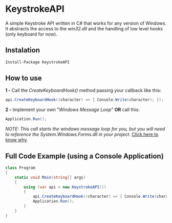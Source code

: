 # KeystrokeAPI
A simple Keystroke API written in C# that works for any version of Windows. It abstracts the access to the *win32.dll* and the handling of low level hooks (only keyboard for now). 

## Instalation
```sh
Install-Package KeystrokeAPI
```
## How to use

**1 -** Call the *CreateKeyboardHook()* method passing your callback like this:

```c#
api.CreateKeyboardHook((character) => { Console.Write(character); });
```
**2 -** Implement your own "*Windows Message Loop*" **OR** call this:
```c#
Application.Run();
```
*NOTE: This call starts the windows message loop for you, but you will need to reference the System.Windows.Forms.dll in your project*. [Click here to know why].


## Full Code Example (using a Console Application) 
```c#
class Program
{
    static void Main(string[] args)
    {
        using (var api = new KeystrokeAPI())
        {
            api.CreateKeyboardHook((character) => { Console.Write(character); });
            Application.Run();
        }
    }
}
```

   [Click here to know why]: <http://stackoverflow.com/a/7460728/890890>

